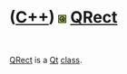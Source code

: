 



 

 

 

 

 

([C++](Cpp.htm)) ![Qt](PicQt.png) [QRect](CppQRect.htm)
=======================================================

 

[QRect](CppQRect.htm) is a [Qt](CppQt.htm) [class](CppClass.htm).

 

 

 

 

 





 




